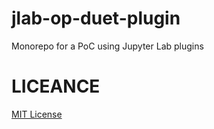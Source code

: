 # jlab-op-duet-plugin

Monorepo for a PoC using Jupyter Lab plugins

# LICEANCE

[MIT License](LICENSE)